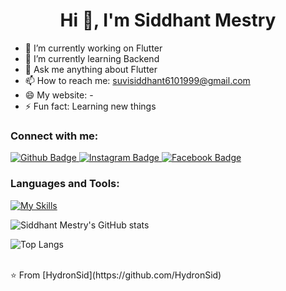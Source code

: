  <h1 align="center">Hi 👋, I'm Siddhant Mestry</h1>

- 🔭 I’m currently working on Flutter
- 🌱 I’m currently learning Backend
- 💬 Ask me anything about Flutter 
- 📫 How to reach me: suvisiddhant6101999@gmail.com
- 😄 My website: -
- ⚡ Fun fact: Learning new things
  
### Connect with me:
<div id="badges">
  <a href="https://github.com/HydronSid">
    <img src="https://img.shields.io/badge/Github-white?style=for-the-badge&logo=Github&logoColor=black" alt="Github Badge"/>
  </a>
<!--   <a href="https://www.youtube.com/channel/UCzvRaprYPhvAplMK36Gu0kw">
    <img src="https://img.shields.io/badge/YouTube-red?style=for-the-badge&logo=youtube&logoColor=white" alt="Youtube Badge"/>
  </a> -->
   <a href="https://www.instagram.com/siddhant_mestry">
    <img src="https://img.shields.io/badge/Instagram-purple?style=for-the-badge&logo=instagram&logoColor=white" alt="Instagram Badge"/>
  </a>
   <a href="https://fb.com/siddhant.mestry.586">
    <img src="https://img.shields.io/badge/Facebook-blue?style=for-the-badge&logo=facebook&logoColor=white" alt="Facebook Badge"/>
  </a>
<!--    <a href="https://twitter.com/axiftaj">
    <img src="https://img.shields.io/badge/Twitter-blue?style=for-the-badge&logo=twitter&logoColor=white" alt="Twitter Badge"/>
  </a> -->
</div>

### Languages and Tools:
[![My Skills](https://skillicons.dev/icons?i=flutter,dart,androidstudio,js,mongodb,nodejs,npm,firebase,github,git,postman,pr,&perline=7)](https://skillicons.dev)

![Siddhant Mestry's GitHub stats](https://github-readme-stats.vercel.app/api?username=HydronSid&show_icons=true&theme=dark)

![Top Langs](https://github-readme-stats.vercel.app/api/top-langs/?username=HydronSid&theme=dark)


<br>
⭐️ From [HydronSid](https://github.com/HydronSid)
